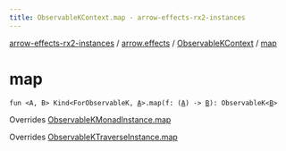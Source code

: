 ```yaml
---
title: ObservableKContext.map - arrow-effects-rx2-instances
---
```


[arrow-effects-rx2-instances](../../index.html) / [arrow.effects](../index.html) / [ObservableKContext](index.html) / [map](./map.html)

# map

`fun <A, B> Kind<ForObservableK, `[`A`](map.html#A)`>.map(f: (`[`A`](map.html#A)`) -> `[`B`](map.html#B)`): ObservableK<`[`B`](map.html#B)`>`

Overrides [ObservableKMonadInstance.map](../-observable-k-monad-instance/map.html)

Overrides [ObservableKTraverseInstance.map](../-observable-k-traverse-instance/map.html)

